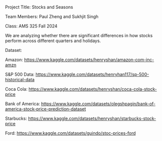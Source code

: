 Project Title: Stocks and Seasons

Team Members: Paul Zheng and Sukhjit Singh

Class: AMS 325 Fall 2024

We are analyzing whether there are significant differences in how stocks perform across different quarters and holidays.

Dataset:

Amazon: 
https://www.kaggle.com/datasets/henryshan/amazon-com-inc-amzn

S&P 500 Data: 
https://www.kaggle.com/datasets/henryhan117/sp-500-historical-data

Coca Cola:
https://www.kaggle.com/datasets/henryshan/coca-cola-stock-price

Bank of America:
https://www.kaggle.com/datasets/olegshpagin/bank-of-america-stock-price-prediction-dataset

Starbucks:
https://www.kaggle.com/datasets/henryshan/starbucks-stock-price

Ford:
https://www.kaggle.com/datasets/guindo/stoc-prices-ford
